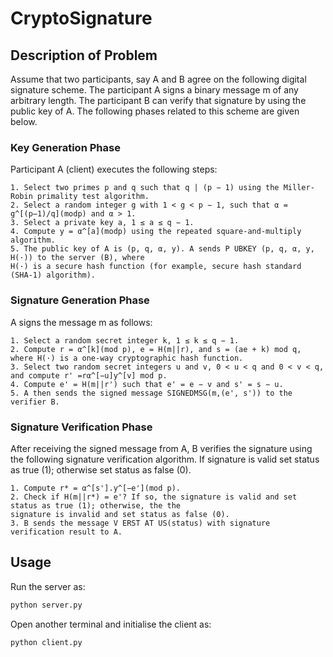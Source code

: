 # CryptoSignature

## Description of Problem
Assume that two participants, say A and B agree on the following digital signature scheme. The participant
A signs a binary message m of any arbitrary length. The participant B can verify that signature by using the
public key of A. The following phases related to this scheme are given below.

### Key Generation Phase
Participant A (client) executes the following steps:
```
1. Select two primes p and q such that q | (p − 1) using the Miller-Robin primality test algorithm.
2. Select a random integer g with 1 < g < p − 1, such that α = g^[(p−1)/q](modp) and α > 1.
3. Select a private key a, 1 ≤ a ≤ q − 1.
4. Compute y = α^[a](modp) using the repeated square-and-multiply algorithm.
5. The public key of A is (p, q, α, y). A sends P UBKEY (p, q, α, y, H(·)) to the server (B), where
H(·) is a secure hash function (for example, secure hash standard (SHA-1) algorithm).
```

### Signature Generation Phase
A signs the message m as follows:
```
1. Select a random secret integer k, 1 ≤ k ≤ q − 1.
2. Compute r = α^[k](mod p), e = H(m||r), and s = (ae + k) mod q, where H(·) is a one-way cryptographic hash function.
3. Select two random secret integers u and v, 0 < u < q and 0 < v < q, and compute r' =rα^[−u]y^[v] mod p.
4. Compute e' = H(m||r') such that e' = e − v and s' = s − u.
5. A then sends the signed message SIGNEDMSG(m,(e', s')) to the verifier B.
```

### Signature Verification Phase
After receiving the signed message from A, B verifies the signature using the following signature
verification algorithm. If signature is valid set status as true (1); otherwise set status as false (0).
```
1. Compute r* = α^[s'].y^[−e'](mod p).
2. Check if H(m||r*) = e'? If so, the signature is valid and set status as true (1); otherwise, the the
signature is invalid and set status as false (0).
3. B sends the message V ERST AT US(status) with signature verification result to A.
```

## Usage

Run the server as:
```python 
python server.py
```

Open another terminal and initialise the client as:
```python
python client.py
```
